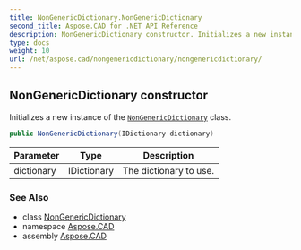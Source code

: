 ```yaml
---
title: NonGenericDictionary.NonGenericDictionary
second_title: Aspose.CAD for .NET API Reference
description: NonGenericDictionary constructor. Initializes a new instance of the NonGenericDictionary class
type: docs
weight: 10
url: /net/aspose.cad/nongenericdictionary/nongenericdictionary/
---
```

## NonGenericDictionary constructor

Initializes a new instance of the [`NonGenericDictionary`](../) class.

```csharp
public NonGenericDictionary(IDictionary dictionary)
```

| Parameter | Type | Description |
| --- | --- | --- |
| dictionary | IDictionary | The dictionary to use. |

### See Also

* class [NonGenericDictionary](../)
* namespace [Aspose.CAD](../../../aspose.cad/)
* assembly [Aspose.CAD](../../../)


